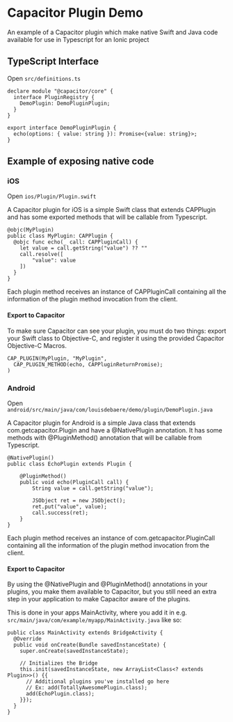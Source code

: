 # Capacitor Plugin Demo
An example of a Capacitor plugin which make native Swift and Java code available for use in Typescript for an Ionic project

## TypeScript Interface

Open `src/definitions.ts`

```
declare module "@capacitor/core" {
  interface PluginRegistry {
    DemoPlugin: DemoPluginPlugin;
  }
}

export interface DemoPluginPlugin {
  echo(options: { value: string }): Promise<{value: string}>;
}
```

## Example of exposing native code
### iOS

Open `ios/Plugin/Plugin.swift`

A Capacitor plugin for iOS is a simple Swift class that extends CAPPlugin and has some exported methods that will be callable from Typescript.

```
@objc(MyPlugin)
public class MyPlugin: CAPPlugin {
  @objc func echo(_ call: CAPPluginCall) {
    let value = call.getString("value") ?? ""
    call.resolve([
        "value": value
    ])
  }
}
```

Each plugin method receives an instance of CAPPluginCall containing all the information of the plugin method invocation from the client.

#### Export to Capacitor

To make sure Capacitor can see your plugin, you must do two things: export your Swift class to Objective-C, and register it using the provided Capacitor Objective-C Macros.

```
CAP_PLUGIN(MyPlugin, "MyPlugin",
  CAP_PLUGIN_METHOD(echo, CAPPluginReturnPromise);
)
```

### Android

Open `android/src/main/java/com/louisdebaere/demo/plugin/DemoPlugin.java`

A Capacitor plugin for Android is a simple Java class that extends com.getcapacitor.Plugin and have a @NativePlugin annotation. It has some methods with @PluginMethod() annotation that will be callable from Typescript.

```
@NativePlugin()
public class EchoPlugin extends Plugin {

    @PluginMethod()
    public void echo(PluginCall call) {
        String value = call.getString("value");

        JSObject ret = new JSObject();
        ret.put("value", value);
        call.success(ret);
    }
}
```

Each plugin method receives an instance of com.getcapacitor.PluginCall containing all the information of the plugin method invocation from the client.

#### Export to Capacitor

By using the @NativePlugin and @PluginMethod() annotations in your plugins, you make them available to Capacitor, but you still need an extra step in your application to make Capacitor aware of the plugins.

This is done in your apps MainActivity, where you add it in e.g. `src/main/java/com/example/myapp/MainActivity.java` like so:

```
public class MainActivity extends BridgeActivity {
  @Override
  public void onCreate(Bundle savedInstanceState) {
    super.onCreate(savedInstanceState);

    // Initializes the Bridge
    this.init(savedInstanceState, new ArrayList<Class<? extends Plugin>>() {{
      // Additional plugins you've installed go here
      // Ex: add(TotallyAwesomePlugin.class);
      add(EchoPlugin.class);
    }});
  }
}
```
